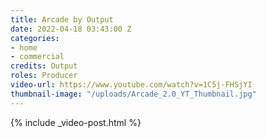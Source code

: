 ```yaml
---
title: Arcade by Output
date: 2022-04-18 03:43:00 Z
categories:
- home
- commercial
credits: Output
roles: Producer
video-url: https://www.youtube.com/watch?v=1C5j-FHSjYI
thumbnail-image: "/uploads/Arcade_2.0_YT_Thumbnail.jpg"
---
```


{% include _video-post.html %}
